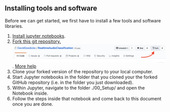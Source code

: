 ## Installing tools and software
Before we can get started, we first have to install a few tools and software libraries.

1. [Install jupyter notebooks](https://jupyter.readthedocs.io/en/latest/install.html).
3. [Fork this git repository.](https://github.com/FAR-Lab/Developing-and-Designing-Interactive-Devices/wiki/Forking-a-GitHub-project) ![Fork](images/HowToFork.png). [More help](https://help.github.com/en/articles/fork-a-repo)
4. Clone your forked version of the repository to your local computer.
5. Start Jupyter notebooks in the folder that you cloned your the forked GitHub repository (i.e. in the folder you just downloaded).
6. Within Jupyter, navigate to the folder ./00_Setup/ and open the Notebook inside. 
7. Follow the steps inside that notebook and come back to this document once you are done.